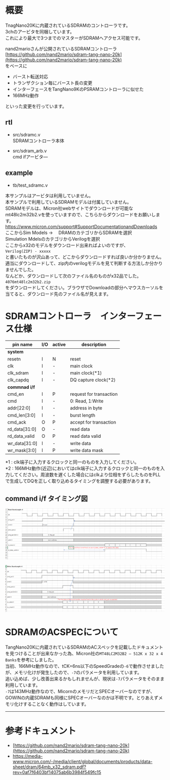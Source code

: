 # 概要

TnagNano20Kに内蔵されているSDRAMのコントローラです。  
3chのアービタを同梱しています。  
これにより最大で3つまでのマスターがSDRAMへアクセス可能です。

nand2marioさんが公開されているSDRAMコントローラ  
[https://github.com/nand2mario/sdram-tang-nano-20k](https://github.com/nand2mario/sdram-tang-nano-20k)  
をベースに  

- バースト転送対応
- トランザクション毎にバースト長の変更
- インターフェースをTangNano9KのPSRAMコントローラに似せた  
- 166MHz動作  

といった変更を行っています。

## rtl  
- src/sdramc.v  
  SDRAMコントローラ本体  

- src/sdram_arb.v  
  cmd ifアービタ―

## example
- tb/test_sdramc.v

本サンプルはアービタは利用していません。  
本サンプルで利用しているSDRAMモデルは付属していません。  
SDRAMモデルは、Micron社webサイトでダウンロードが可能なmt48lc2m32b2.vを使っていますので、こちらからダウンロードをお願いします。  
https://www.micron.com/support#SupportDocumentationandDownloads  
ここからSim Models →　
DRAMのカテゴリからSDRAMを選択  
Simulation MdelsのカテゴリからVerilogを選択  
ここからx32のモデルをダウンロード出来ればよいのですが、  
`Verilog(ZIP) - xxxxx`  
と書いたものが沢山あって、どこからダウンロードすれば良いか分かりません。  
適当にダウンロードして、zip内のverilogモデルを見て判断する方法しか分かりませんでした。  
なんどか、ダウンロードして次のファイル名のものがx32品でした。  
`4076mt48lc2m32b2.zip`  
をダウンロードしてください。ブラウザでDownloadの部分へマウスカーソルを当てると、ダウンロード先のファイル名が見えます。  

# SDRAMコントローラ　インターフェース仕様  


| pin name  | I/O | active | description
| ---       | --- | ---    | ---
|**system**||
| resetn    | I   | N      | reset
| clk       | I   | -      | main clock
| clk_sdram | I   | -      | main clock(*1)
| clk_capdq | I   | -      | DQ capture clock(*2)
|**commnad i/f**||
|cmd_en     | I   | P      | request for transaction
|cmd        | I   | -      | 0: Read, 1:Write
|addr[22:0] | I   | -      | address in byte
|cmd_len[3:0] | I | -      | burst length
|cmd_ack    | O   | P      | accept for transaction
|rd_data[31:0] | O| -      | read data
|rd_data_valid | O| P      | read data valid
|wr_data[31:0] | I| -      | write data
|wr_mask[3:0]  | I| P      | write data mask

\*1 : clk端子に入力するクロックと同一のものを入力してください。  
\*2 : 166MHz動作(近辺)においてはclk端子に入力するクロックと同一のものを入力してください。周波数を遅くした場合にはclkより位相をずらしたものをPLLで生成してDQを正しく取り込めるタイミングを調整する必要があります。  

## command i/f タイミング図
![read timing](images/timing_cmdif_read.PNG "read timing")  

![write timing](images/timing_cmdif_write.PNG "write timing")  

# SDRAMのACSPECについて  
TangNano20Kに内蔵されているSDRAMのACスペックを記載したドキュメントを見つけることが出来なかった為、Micron社の`MT48LC2M32B2 – 512K x 32 x 4 Banks`を参考にしました。  
当初、166MHz動作なので、tCK=6ns以下のSpeedGradeの`-6`で動作させましたが、メモリ化けが発生したので、`-7`のパラメータを利用しています。  
追い込めば、少し改善出来るかもしれませんが、現状は`-7`パラメータをそのまま利用しています。  
`-7`は143MHz動作なので、MicornのメモリだとSPECオーバーなのですが、GOWINの内蔵SDRAMも同様にSPECオーバーなのかは不明です。とりあえずメモリ化けすることなく動作はしています。  

***
# 参考ドキュメント
- [https://github.com/nand2mario/sdram-tang-nano-20k](https://github.com/nand2mario/sdram-tang-nano-20k)  
- https://media-www.micron.com/-/media/client/global/documents/products/data-sheet/dram/64mb_x32_sdram.pdf?rev=0af7f6403bf14075ab6b3984f549fc15  


